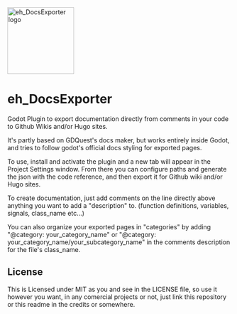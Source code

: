 <img src="https://raw.githubusercontent.com/eh-jogos/eh_DocsExporter/master/addons/eh_jogos.docs-exporter/docs_exporter_icon.png" width="150px" alt="eh_DocsExporter logo">

# eh_DocsExporter

Godot Plugin to export documentation directly from comments in your code to Github Wikis and/or Hugo sites.

It's partly based on GDQuest's docs maker, but works entirely inside Godot, and tries to follow godot's official docs styling for exported pages.

To use, install and activate the plugin and a new tab will appear in the Project Settings window. From there you can configure paths and generate the json with the code reference, and then export it for Github wiki and/or Hugo sites.

To create documentation, just add comments on the line directly above anything you want to add a "description" to. (function definitions, variables, signals, class_name etc...)

You can also organize your exported pages in "categories" by adding "@category: your_category_name" or "@category: your_category_name/your_subcategory_name" in the comments description for the file's class_name. 

## License
This is Licensed under MIT as you and see in the LICENSE file, so use it however you want, in any comercial projects or not, just link this repository or this readme in the credits or somewhere.
